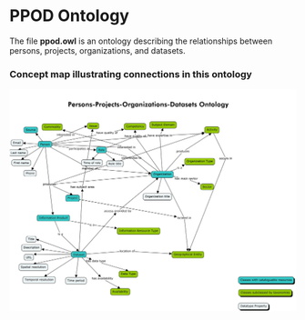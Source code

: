 # PPOD Ontology

The file **ppod.owl** is an ontology describing the relationships between persons, projects, organizations, and datasets.

### Concept map illustrating connections in this ontology
![Concept map illustrating connections in this ontology](/PPOD_cmap.jpg)

